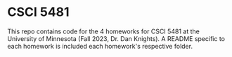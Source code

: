 # CSCI 5481

This repo contains code for the 4 homeworks for CSCI 5481 at the University of Minnesota (Fall 2023, Dr. Dan Knights). A README specific to each homework is included each homework's respective folder.
